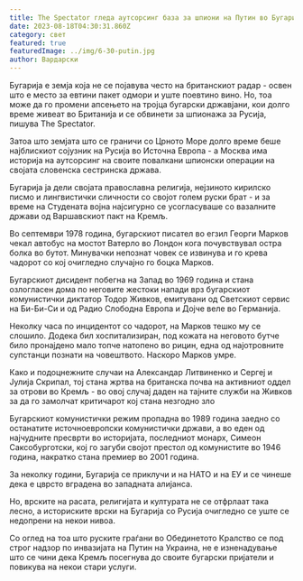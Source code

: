 ```yaml
---
title: The Spectator гледа аутсорсинг база за шпиони на Путин во Бугарија
date: 2023-08-18T04:30:31.860Z
category: свет
featured: true
featuredImage: ../img/6-30-putin.jpg
author: Вардарски
---
```

Бугарија е земја која не се појавува често на британскиот радар - освен што е место за евтини пакет одмори и уште поевтино вино. Но, тоа може да го промени апсењето на тројца бугарски државјани, кои долго време живеат во Британија и се обвинети за шпионажа за Русија, пишува The Spectator.

Затоа што земјата што се граничи со Црното Море долго време беше најблискиот сојузник на Русија во Источна Европа - а Москва има историја на аутсорсинг на своите повалкани шпионски операции на својата словенска сестринска држава.

Бугарија ја дели својата православна религија, нејзиното кирилско писмо и лингвистички сличности со својот голем руски брат - и за време на Студената војна најсигурно се усогласуваше со вазалните држави од Варшавскиот пакт на Кремљ.

Во септември 1978 година, бугарскиот писател во егзил Георги Марков чекал автобус на мостот Ватерло во Лондон кога почувствувал остра болка во бутот. Минувачки непознат човек се извинува и го крева чадорот со кој очигледно случајно го боцка Марков.

Бугарскиот дисидент побегна на Запад во 1969 година и стана озлогласен дома по неговите жестоки напади врз бугарскиот комунистички диктатор Тодор Живков, емитувани од Светскиот сервис на Би-Би-Си и од Радио Слободна Европа и Дојче веле во Германија.

Неколку часа по инцидентот со чадорот, на Марков тешко му се слошило. Додека бил хоспитализиран, под кожата на неговото бутче било пронајдено мало топче натопено во рицин, една од најотровните супстанци познати на човештвото. Наскоро Марков умре.

Како и подоцнежните случаи на Александар Литвиненко и Сергеј и Јулија Скрипал, тој стана жртва на британска почва на активниот оддел за отрови во Кремљ - во овој случај даден на тајните служби на Живков за да го замолчат критичарот кој стана незгодно зло

Бугарскиот комунистички режим пропадна во 1989 година заедно со останатите источноевропски комунистички држави, а во еден од најчудните пресврти во историјата, последниот монарх, Симеон Саксобурготски, кој го загуби својот престол од комунистите во 1946 година, накратко стана премиер во 2001 година.

За неколку години, Бугарија се приклучи и на НАТО и на ЕУ и се чинеше дека е цврсто вградена во западната алијанса.

Но, врските на расата, религијата и културата не се отфрлаат така лесно, а историските врски на Бугарија со Русија очигледно се уште се недопрени на некои нивоа.

Со оглед на тоа што руските граѓани во Обединетото Кралство се под строг надзор по инвазијата на Путин на Украина, не е изненадување што се чини дека Кремљ посегнува до своите бугарски пријатели и повикува на некои стари услуги.